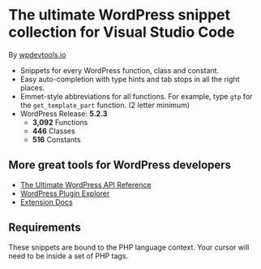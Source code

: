 # The ultimate WordPress snippet collection for Visual Studio Code

By [wpdevtools.io](https://www.wpdevtools.io/)

*	Snippets for every WordPress function, class and constant.
*	Easy auto-completion with type hints and tab stops in all the right places.
*	Emmet-style abbreviations for all functions. For example, type `gtp` for the `get_template_part` function. (2 letter minimum)
*	WordPress Release: **5.2.3**
	-	**3,092** Functions
	-	**446** Classes
	-	**516** Constants

## More great tools for WordPress developers

*	[The Ultimate WordPress API Reference](https://www.wpdevtools.io/reference/)
*	[WordPress Plugin Explorer](https://www.wpdevtools.io/tools/plugin-explorer/)
*	[Extension Docs](https://www.wpdevtools.io/tools/vscode-snippets/)

## Requirements

These snippets are bound to the PHP language context. Your cursor will need to be inside a set of PHP tags.
